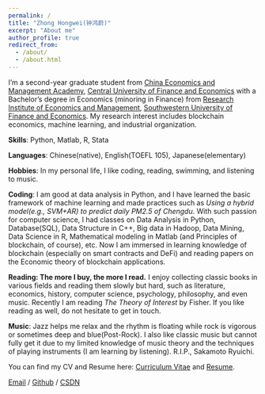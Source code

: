 ```yaml
---
permalink: /
title: "Zhong Hongwei(钟鸿蔚)"
excerpt: "About me"
author_profile: true
redirect_from: 
  - /about/
  - /about.html
---
```


I’m a second-year graduate student from [China Economics and Management Academy](http://cema.cufe.edu.cn/), [Central University of Finance and Economics](https://www.cufe.edu.cn/) with a Bachelor’s degree in Economics (minoring in Finance) from [Research Institute of Economics and Management](https://riem.swufe.edu.cn/), [Southwestern University of Finance and Economics](https://www.swufe.edu.cn/). My research interest includes blockchain economics, machine learning, and industrial organization.

**Skills**: Python, Matlab, R, Stata

**Languages**: Chinese(native), English(TOEFL 105), Japanese(elementary)

**Hobbies**: In my personal life, I like coding, reading, swimming, and listening to music.

**Coding**: I am good at data analysis in Python, and I have learned the basic framework of machine learning and made practices such as *Using a hybrid model(e.g., SVM+AR) to predict daily PM2.5 of Chengdu*. With such passion for computer science, I had classes on Data Analysis in Python, Database(SQL), Data Structure in C++, Big data in Hadoop, Data Mining, Data Science in R, Mathematical modeling in Matlab (and Principles of blockchain, of course), etc. Now I am immersed in learning knowledge of blockchain (especially on smart contracts and DeFi) and reading papers on the Economic theory of blockchain applications.

**Reading: The more I buy, the more I read.** I enjoy collecting classic books in various fields and reading them slowly but hard, such as literature, economics, history, computer science, psychology, philosophy, and even music. Recently I am reading *The Theory of Interest* by Fisher. If you like reading as well, do not hesitate to get in touch.

**Music**: Jazz helps me relax and the rhythm is floating while rock is vigorous or sometimes deep and blue(Post-Rock). I also like classic music but cannot fully get it due to my limited knowledge of music theory and the techniques of playing instruments (I am learning by listening). R.I.P., Sakamoto Ryuichi.


You can find my CV and Resume here: [Curriculum Vitae](../assets/Curriculum_Vitae.pdf) and [Resume](../assets/Resume20230404.pdf).

[Email](mailto:zhonghongwei@email.cufe.edu.cn) / [Github](https://github.com/CHNzhonghongwei) / [CSDN](https://blog.csdn.net/weixin_43108468?type=blog)


